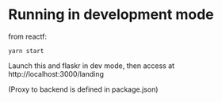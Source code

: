 # Running in development mode

from reactf:

```
yarn start
```

Launch this and flaskr in dev mode, then access at http://localhost:3000/landing

(Proxy to backend is defined in package.json)